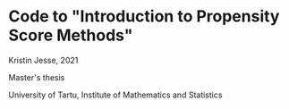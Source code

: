 Code to "Introduction to Propensity Score Methods"
===========================================================
Kristin Jesse, 2021

Master's thesis

University of Tartu, Institute of Mathematics and Statistics
